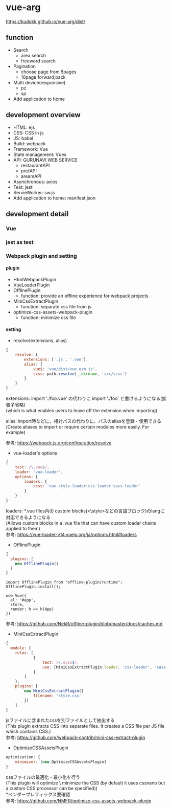 # vue-arg
https://kudokk.github.io/vue-arg/dist/

## function

- Search
  - area search
  - freeword search
- Pagination
  - choose page from 5pages
  - 10page forward,back
- Multi device(responsive)
  - pc
  - sp
- Add application to home

## development overview

- HTML: ejs
- CSS: CSS in js
- JS: babel
- Build: webpack
- Framework: Vue
- State management: Vuex
- API: GURUNAVI WEB SERVICE
  - restaurantAPI
  - prefAPI
  - areamAPI
- Asynchronous: axios
- Test: jest
- ServieWorker: sw.js
- Add application to home: manifest.json

## development detail

### Vue

### jest as test

### Webpack plugin and setting

#### plugin  

- HtmlWebpackPlugin
- VueLoaderPlugin
- OfflinePlugin
  - function: provide an offline experience for webpack projects
- MiniCssExtractPlugin
  - function: separate css file from js
- optimize-css-assets-webpack-plugin
  - function: minimize css file

#### setting  

- resolve(extensions, alias)

``` json:webpack.config.js
{
    resolve: {
        extensions: ['.js', '.vue'],
        alias: {
            vue$: 'vue/dist/vue.esm.js',
            scss: path.resolve(__dirname, 'src/scss')
        }
    }
}
```

extensions:  import './foo.vue' の代わりに import './foo' と書けるようになる(拡張子省略)  
(which is what enables users to leave off the extension when importing)  

alias: import時などに、相対パスの代わりに、パスのaliasを登録・使用できる  
(Create aliases to import or require certain modules more easily. For example)  

参考: <https://webpack.js.org/configuration/resolve>

- vue-loader's options  

``` json:webpack.config.js
{
    test: /\.vue$/,
    loader: 'vue-loader',
    options: {
        loaders: {
            scss: 'vue-style-loader!css-loader!sass-loader'
        }
    }
}
```

loaders: *.vue files内の custom blocks(<\style>などの言語ブロック)のlangに対応できるようになる  
(Allows custom blocks in a .vue file that can have custom loader chains applied to them)  
参考: <https://vue-loader-v14.vuejs.org/ja/options.html#loaders>  

- OfflinePlugin

``` json:webpack.config.js
{
  plugins: [
    new OfflinePlugin()
  ]
}
```

``` js: index.js
import OfflinePlugin from "offline-plugin/runtime";
OfflinePlugin.install();

new Vue({
  el: '#app',
  store,
  render: h => h(App)
})
```
参考: <https://github.com/NekR/offline-plugin/blob/master/docs/caches.md>

- MiniCssExtractPlugin  

``` json:webpack.config.js
{
  module: {
    rules: [
            {
                test: /\.scss$/,
                use: [MiniCssExtractPlugin.loader, 'css-loader', 'sass-loader']
            }
        ]
    },
    plugins: [
        new MiniCssExtractPlugin({
            filename: 'style.css'
        })
    ]
}
```

jsファイルに含まれたcssを別ファイルとして抽出する  
(This plugin extracts CSS into separate files. It creates a CSS file per JS file which contains CSS.)  
参考: <https://github.com/webpack-contrib/mini-css-extract-plugin>  

- OptimizeCSSAssetsPlugin

``` json:webpack.config.js
optimization: {
    minimizer: [new OptimizeCSSAssetsPlugin]
}
```

cssファイルの最適化・最小化を行う  
(This plugin will optimize \ minimize the CSS (by default it uses cssnano but a custom CSS processor can be specified))  
*ベンダープレフィックス要確認  
参考: <https://github.com/NMFR/optimize-css-assets-webpack-plugin>
